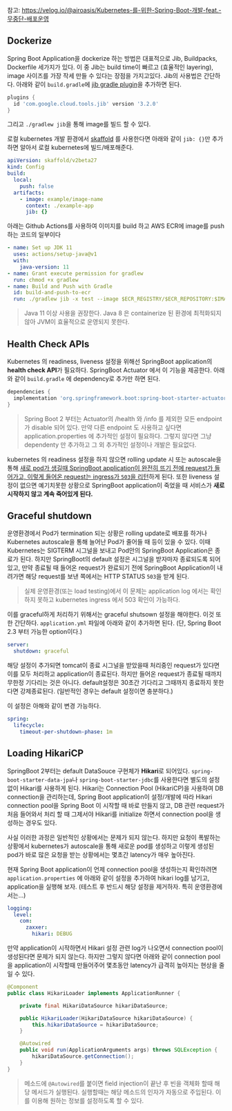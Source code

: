 
참고: https://velog.io/@airoasis/Kubernetes-를-위한-Spring-Boot-개발-feat.-무중단-배포운영

## Dockerize

Spring Boot Application을 dockerize 하는 방법은 대표적으로 Jib, Buildpacks, Dockerfile 세가지가 있다. 이 중 Jib는 build time이 빠르고 (효율적인 layering), image 사이즈를 가장 작세 만들 수 있다는 장점을 가지고있다. Jib의 사용법은 간단하다. 아래와 같이 `build.gradle`에 <a href="https://github.com/GoogleContainerTools/jib/tree/master/jib-gradle-plugin">jib gradle plugin</a>을 추가하면 된다.

```groovy
plugins {
  id 'com.google.cloud.tools.jib' version '3.2.0'
}
```

그리고 `./gradlew jib`을 통해 image를 빌드 할 수 있다.

로컬 kubernetes 개발 환경에서 <a href="https://skaffold.dev/">skaffold</a> 를 사용한다면 아래와 같이 `jib: {}`만 추가하면 알아서 로컬 kubernetes에 빌드/배포해준다.

```yml
apiVersion: skaffold/v2beta27
kind: Config
build:
  local:
    push: false
  artifacts:
    - image: example/image-name
      context: ./example-app
      jib: {}
```

아래는 Github Actions를 사용하여 이미지를 build 하고 AWS ECR에 image를 push 하는 코드의 일부이다

```yml
- name: Set up JDK 11
  uses: actions/setup-java@v1
  with:
    java-version: 11
- name: Grant execute permission for gradlew
  run: chmod +x gradlew
- name: Build and Push with Gradle
  id: build-and-push-to-ecr
  run: ./gradlew jib -x test --image $ECR_REGISTRY/$ECR_REPOSITORY:$IMAGE_TAG
```

> Java 11 이상 사용을 권장한다. Java 8 은 containerize 된 환경에 최적화되지 않아 JVM이 효율적으로 운영되지 못한다.

## Health Check APIs

Kubernetes 의 readiness, liveness 설정을 위해선 SpringBoot application의 **health check API**가 필요하다. SpringBoot Actuator 에서 이 기능을 제공한다. 아래와 같이 `build.gradle` 에 dependency로 추가만 하면 된다.

```groovy
dependencies {
  implementation 'org.springframework.boot:spring-boot-starter-actuator'
}
```

> Spring Boot 2 부터는 Actuator의 /health 와 /info 를 제외한 모든 endpoint가 disable 되어 있다. 만약 다른 endpoint 도 사용하고 싶다면 application.properties 에 추가적인 설정이 필요하다. 그렇지 않다면 그냥 dependenty 만 추가하고 그 외 추가적인 설정이나 개발은 필요없다.

kubernetes 의 readiness 설정을 하지 않으면 rolling update 시 또는 autoscale을 통해 <u>새로 pod가 생길때 SpringBoot application이 완전히 뜨기 전에 request가 들어가고, 이렇게 들어온 request는 ingress가 `503`을 리턴</u>하게 된다. 또한 liveness 설정이 없으면 예기치못한 상황으로 SpringBoot application이 죽었을 때 서비스가 **새로 시작하지 않고 계속 죽어있게 된다.**

## Graceful shutdown

운영환경에서 Pod가 termination 되는 상황은 rolling update로 배포를 하거나 Kubernetes autoscale을 통해 늘어난 Pod가 줄어들 때 등이 있을 수 있다. 이때 Kubernetes는 SIGTERM 시그널을 보내고 Pod안의 SpringBoot Application은 종료가 된다. 하지만 SpringBoot의 default 설정은 시그널을 받자마자 종료되도록 되어 있고, 만약 종료될 때 들어온 request가 완료되기 전에 SpringBoot Application이 내려가면 해당 request를 보낸 쪽에서는 HTTP STATUS `503`을 받게 된다.

> 실제 운영환경(또는 load testing)에서 이 문제는 application log 에서는 확인하지 못하고 kubernetes ingress 에서 503 확인이 가능하다.

이를 graceful하게 처리하기 위해서는 graceful shutsown 설정을 해야한다. 이것 또한 간단하다. `application.yml` 파일에 아래와 같이 추가하면 된다. (단, Spring Boot 2.3 부터 가능한 option이다.)

```yml
server:
  shutdown: graceful
```

해당 설정이 추가되면 tomcat이 종료 시그널을 받았을때 처리중인 request가 있다면 이를 모두 처리하고 application이 종료된다. 하지만 들어온 request가 종료될 때까지 무한정 기다리는 것은 아니다. default설정은 30초간 기다리고 그때까지 종료하지 못한다면 강제종료된다. (일반적인 경우는 default 설정이면 충분하다.)

이 설정은 아해와 같이 변경 가능하다.

```yml
spring:
  lifecycle:
    timeout-per-shutdown-phase: 1m
```

## Loading HikariCP

SpringBoot 2부터는 default DataSouce 구현체가 **Hikari**로 되어있다. `spring-boot-starter-data-jpa`나 `spring-boot-starter-jdbc`를 사용한다면 별도의 설정없이 Hikari를 사용하게 된다. Hikari는 Connection Pool (HikariCP)을 사용하여 DB connection을 관리하는데, Spring Boot application이 설정/개발에 따라 Hikari connection pool을 Spring Boot 이 시작할 때 바로 만들지 않고, DB 관련 request가 처음 들어와서 처리 할 때 그제서야 Hikari를 initialize 하면서 connection pool을 생성하는 경우도 있다.

사실 이러한 과정은 일반적인 상황에서는 문제가 되지 않는다. 하지만 요청이 폭발하는 상황에서 kubernetes가 autoscale을 통해 새로운 pod를 생성하고 이렇게 생성된 pod가 바로 많은 요청을 받는 상황에서는 몇초간 latency가 매우 높아진다.

현재 Spring Boot application이 언제 connection pool을 생성하는지 확인하려면 `application.properties` 에 아래와 같이 설정을 추가하여 hikari log를 남기고, application을 실행해 보자. (테스트 후 반드시 해당 설정을 제거하자. 특히 운영환경에서는...)

```yml
logging:
  level:
    com:
      zaxxer:
        hikari: DEBUG
```

만약 application이 시작하면서 Hikari 설정 관련 log가 나오면서 connection pool이 생성된다면 문제가 되지 않는다. 하지만 그렇지 않다면 아래와 같이 connection pool을 application이 시작할때 만들어주어 몇초동안 latency가 급격히 높아지는 현상을 줄일 수 있다.

```java
@Component
public class HikariLoader implements ApplicationRunner {

    private final HikariDataSource hikariDataSource;

    public HikariLoader(HikariDataSource hikariDataSource) {
        this.hikariDataSource = hikariDataSource;
    }

    @Autowired
    public void run(ApplicationArguments args) throws SQLException {
        hikariDataSource.getConnection();
    }
}
````

> 메소드에 `@Autowired`를 붙이면 field injection이 끝난 후 빈을 객체화 할때 해당 메서드가 실행된다. 실행할때는 해당 메소드의 인자가 자동으로 주입된다. 이를 이용해 원하는 정보를 설정하도록 할 수 있다. 
